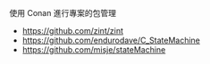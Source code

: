 使用 Conan 進行專案的包管理

- https://github.com/zint/zint
- https://github.com/endurodave/C_StateMachine
- https://github.com/misje/stateMachine
